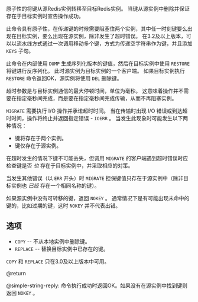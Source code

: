原子性的将键从源Redis实例转移至目标Redis实例。
当键从源实例中删除并保证存在于目标实例时宣告操作成功。

此命令具有原子性，在传递键的时候需要阻塞住两个实例，其中任一时刻键要么出现在目标实例，要么出现在源实例，除非发生了超时错误。
在3.2及以上版本，可以以流水线方式通过一次调用移动多个键，方式为传递空字符串作为键，并且添加 `KEYS` 子句。

此命令在内部使用 `DUMP` 生成序列化版本的键值，然后在目标实例中使用 `RESTORE` 将键进行反序列化。
此时源实例为目标实例的一个客户端。
如果目标实例执行 `RESTORE` 命令返回OK，源实例将使用 `DEL` 删除键。

超时参数是与目标实例通信的最大停顿时间，单位为毫秒。
这意味着操作并不需要在指定毫秒间完成，而是要在指定毫秒间完成传输，从而不再阻塞实例。

`MIGRATE` 需要执行 I/O 操作并承诺超时时间。
当在传输时出现 I/O 错误或到达超时时间，操作将终止并返回指定错误 - `IOERR` 。
当发生此现象时可能发生以下两种情况：

* 键将存在于两个实例。
* 键仅存在于源实例。

在超时发生的情况下键不可能丢失，但调用 `MIGRATE` 的客户端遇到超时错误时应检查键是否 _也_ 存在于目标实例中，并采取相应的对策。

当发生其他错误（以 `ERR` 开头）时 `MIGRATE` 担保键值只存在于源实例中（除非目标实例也 _已经_ 存在一个相同名称的键）。

如果源实例中没有可转移的键，返回 `NOKEY` 。
通常情况下是有可能出现未命中的键的，比如过期的键，这时 `NOKEY` 并不代表出错。

## 选项

* `COPY` -- 不从本地实例中删除键。
* `REPLACE` -- 替换目标实例中已存在的键。

`COPY` 和 `REPLACE` 只在3.0及以上版本中可用。

@return

@simple-string-reply: 命令执行成功时返回OK。如果没有在源实例中找到键则返回 `NOKEY` 。
